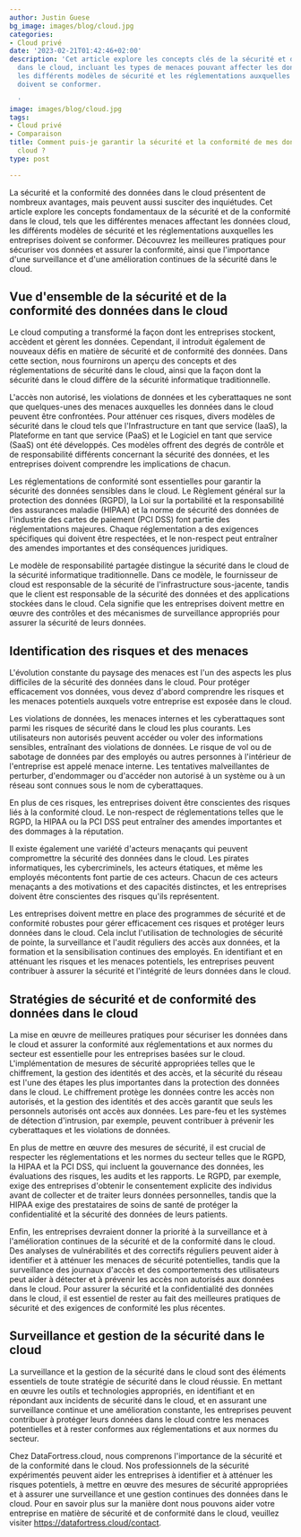 ```yaml
---
author: Justin Guese
bg_image: images/blog/cloud.jpg
categories:
- Cloud privé
date: '2023-02-21T01:42:46+02:00'
description: 'Cet article explore les concepts clés de la sécurité et de la conformité
  dans le cloud, incluant les types de menaces pouvant affecter les données cloud,
  les différents modèles de sécurité et les réglementations auxquelles les entreprises
  doivent se conformer.

  '
image: images/blog/cloud.jpg
tags:
- Cloud privé
- Comparaison
title: Comment puis-je garantir la sécurité et la conformité de mes données dans le
  cloud ?
type: post

---
```

La sécurité et la conformité des données dans le cloud présentent de nombreux avantages, mais peuvent aussi susciter des inquiétudes. Cet article explore les concepts fondamentaux de la sécurité et de la conformité dans le cloud, tels que les différentes menaces affectant les données cloud, les différents modèles de sécurité et les réglementations auxquelles les entreprises doivent se conformer. Découvrez les meilleures pratiques pour sécuriser vos données et assurer la conformité, ainsi que l'importance d'une surveillance et d'une amélioration continues de la sécurité dans le cloud.

## Vue d'ensemble de la sécurité et de la conformité des données dans le cloud

Le cloud computing a transformé la façon dont les entreprises stockent, accèdent et gèrent les données. Cependant, il introduit également de nouveaux défis en matière de sécurité et de conformité des données. Dans cette section, nous fournirons un aperçu des concepts et des réglementations de sécurité dans le cloud, ainsi que la façon dont la sécurité dans le cloud diffère de la sécurité informatique traditionnelle.

L'accès non autorisé, les violations de données et les cyberattaques ne sont que quelques-unes des menaces auxquelles les données dans le cloud peuvent être confrontées. Pour atténuer ces risques, divers modèles de sécurité dans le cloud tels que l'Infrastructure en tant que service (IaaS), la Plateforme en tant que service (PaaS) et le Logiciel en tant que service (SaaS) ont été développés. Ces modèles offrent des degrés de contrôle et de responsabilité différents concernant la sécurité des données, et les entreprises doivent comprendre les implications de chacun.

Les réglementations de conformité sont essentielles pour garantir la sécurité des données sensibles dans le cloud. Le Règlement général sur la protection des données (RGPD), la Loi sur la portabilité et la responsabilité des assurances maladie (HIPAA) et la norme de sécurité des données de l'industrie des cartes de paiement (PCI DSS) font partie des réglementations majeures. Chaque réglementation a des exigences spécifiques qui doivent être respectées, et le non-respect peut entraîner des amendes importantes et des conséquences juridiques.

Le modèle de responsabilité partagée distingue la sécurité dans le cloud de la sécurité informatique traditionnelle. Dans ce modèle, le fournisseur de cloud est responsable de la sécurité de l'infrastructure sous-jacente, tandis que le client est responsable de la sécurité des données et des applications stockées dans le cloud. Cela signifie que les entreprises doivent mettre en œuvre des contrôles et des mécanismes de surveillance appropriés pour assurer la sécurité de leurs données.

## Identification des risques et des menaces

L'évolution constante du paysage des menaces est l'un des aspects les plus difficiles de la sécurité des données dans le cloud. Pour protéger efficacement vos données, vous devez d'abord comprendre les risques et les menaces potentiels auxquels votre entreprise est exposée dans le cloud.

Les violations de données, les menaces internes et les cyberattaques sont parmi les risques de sécurité dans le cloud les plus courants. Les utilisateurs non autorisés peuvent accéder ou voler des informations sensibles, entraînant des violations de données. Le risque de vol ou de sabotage de données par des employés ou autres personnes à l'intérieur de l'entreprise est appelé menace interne. Les tentatives malveillantes de perturber, d'endommager ou d'accéder non autorisé à un système ou à un réseau sont connues sous le nom de cyberattaques.

En plus de ces risques, les entreprises doivent être conscientes des risques liés à la conformité cloud. Le non-respect de réglementations telles que le RGPD, la HIPAA ou la PCI DSS peut entraîner des amendes importantes et des dommages à la réputation.

Il existe également une variété d'acteurs menaçants qui peuvent compromettre la sécurité des données dans le cloud. Les pirates informatiques, les cybercriminels, les acteurs étatiques, et même les employés mécontents font partie de ces acteurs. Chacun de ces acteurs menaçants a des motivations et des capacités distinctes, et les entreprises doivent être conscientes des risques qu'ils représentent.

Les entreprises doivent mettre en place des programmes de sécurité et de conformité robustes pour gérer efficacement ces risques et protéger leurs données dans le cloud. Cela inclut l'utilisation de technologies de sécurité de pointe, la surveillance et l'audit réguliers des accès aux données, et la formation et la sensibilisation continues des employés. En identifiant et en atténuant les risques et les menaces potentiels, les entreprises peuvent contribuer à assurer la sécurité et l'intégrité de leurs données dans le cloud.

## Stratégies de sécurité et de conformité des données dans le cloud

La mise en œuvre de meilleures pratiques pour sécuriser les données dans le cloud et assurer la conformité aux réglementations et aux normes du secteur est essentielle pour les entreprises basées sur le cloud. L'implémentation de mesures de sécurité appropriées telles que le chiffrement, la gestion des identités et des accès, et la sécurité du réseau est l'une des étapes les plus importantes dans la protection des données dans le cloud. Le chiffrement protège les données contre les accès non autorisés, et la gestion des identités et des accès garantit que seuls les personnels autorisés ont accès aux données. Les pare-feu et les systèmes de détection d'intrusion, par exemple, peuvent contribuer à prévenir les cyberattaques et les violations de données.

En plus de mettre en œuvre des mesures de sécurité, il est crucial de respecter les réglementations et les normes du secteur telles que le RGPD, la HIPAA et la PCI DSS, qui incluent la gouvernance des données, les évaluations des risques, les audits et les rapports. Le RGPD, par exemple, exige des entreprises d'obtenir le consentement explicite des individus avant de collecter et de traiter leurs données personnelles, tandis que la HIPAA exige des prestataires de soins de santé de protéger la confidentialité et la sécurité des données de leurs patients.

Enfin, les entreprises devraient donner la priorité à la surveillance et à l'amélioration continues de la sécurité et de la conformité dans le cloud. Des analyses de vulnérabilités et des correctifs réguliers peuvent aider à identifier et à atténuer les menaces de sécurité potentielles, tandis que la surveillance des journaux d'accès et des comportements des utilisateurs peut aider à détecter et à prévenir les accès non autorisés aux données dans le cloud. Pour assurer la sécurité et la confidentialité des données dans le cloud, il est essentiel de rester au fait des meilleures pratiques de sécurité et des exigences de conformité les plus récentes.

## Surveillance et gestion de la sécurité dans le cloud

La surveillance et la gestion de la sécurité dans le cloud sont des éléments essentiels de toute stratégie de sécurité dans le cloud réussie. En mettant en œuvre les outils et technologies appropriés, en identifiant et en répondant aux incidents de sécurité dans le cloud, et en assurant une surveillance continue et une amélioration constante, les entreprises peuvent contribuer à protéger leurs données dans le cloud contre les menaces potentielles et à rester conformes aux réglementations et aux normes du secteur.

Chez DataFortress.cloud, nous comprenons l'importance de la sécurité et de la conformité dans le cloud. Nos professionnels de la sécurité expérimentés peuvent aider les entreprises à identifier et à atténuer les risques potentiels, à mettre en œuvre des mesures de sécurité appropriées et à assurer une surveillance et une gestion continues des données dans le cloud. Pour en savoir plus sur la manière dont nous pouvons aider votre entreprise en matière de sécurité et de conformité dans le cloud, veuillez visiter https://datafortress.cloud/contact.

